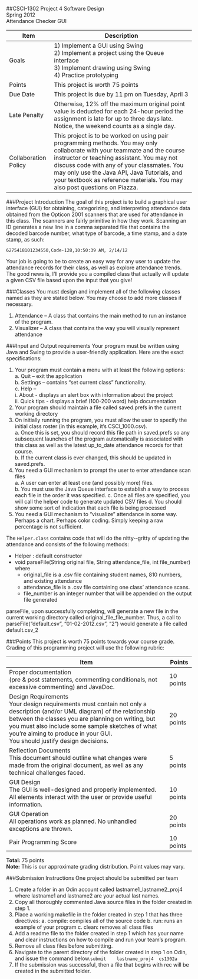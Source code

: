 ##CSCI-1302 Project 4
Software Design  
Spring 2012  
Attendance Checker GUI

Item | Description
---- | -----------
Goals | 1) Implement a GUI using Swing <br> 2) Implement a project using the Queue interface <br> 3) Implement drawing using Swing <br> 4) Practice prototyping 
Points | This project is worth 75 points 
Due Date | This project is due by 11 pm on Tuesday, April 3 
Late Penalty | Otherwise, 12% off the maximum original point value is deducted for each 24-hour period the assignment is late for up to three days late. <br> Notice, the weekend counts as a single day. 
Collaboration Policy | This project is to be worked on using pair programming methods. You may only collaborate with your teammate and the course instructor or teaching assistant. You may not discuss code with any of your classmates. You may only use the Java API, Java Tutorials, and your textbook as reference materials.  You may also post questions on Piazza. 
 
###Project Introduction 
The goal of this project is to build a graphical user interface (GUI) for obtaining, categorizing, and 
interpreting attendance data obtained from the Opticon 2001 scanners that are used for attendance in this class. The scanners are fairly primitive in how they work. Scanning an ID generates a new line in a comma separated file that contains the decoded barcode number, what type of barcode, a time stamp, and a date stamp, as such: 
 
`6275418101234550,Code-128,10:50:39 AM, 2/14/12`

Your job is going to be to create an easy way for any user to update the attendance records for their class, as well as explore attendance trends. The good news is, I’ll provide you a compiled class that actually will update a given CSV file based upon the input that you give! 

###Classes 
You must design and implement all of the following classes named as they are stated below.   You may choose to add more classes if necessary. 

1. Attendance – A class that contains the main method to run an instance of the program. 
2. Visualizer – A class that contains the way you will visually represent attendance 

###Input and Output requirements 
Your program must be written using Java and Swing to provide a user-friendly application.  Here are the exact specifications: 

1. Your program must contain a menu with at least the following options:  
	a. Quit – exit the application  
	b. Settings – contains “set current class” functionality.  
	c.	Help –  
		i. About - displays an alert box with information about the project  
		ii. Quick tips - displays a brief (100-200 word) help documentation
2. Your program should maintain a file called saved.prefs in the current working directory
3. On initially running the program, you must allow the user to specify the initial class roster (in this example, it’s CSCI_1000.csv).  
	a. Once this is set, you should record this file path in saved.prefs so any subsequent launches of the program automatically is associated with this class as well as the latest up_to_date attendance records for that course.  
	b. If the current class is ever changed, this should be updated in saved.prefs.
4. You need a GUI mechanism to prompt the user to enter attendance scan files  
	a. A user can enter at least one (and possibly more) files.  
	b. You must use the Java Queue interface to establish a way to process each file in the order it was specified.
	c. Once all files are specified, you will call the helper code to generate updated CSV files d.   You should show some sort of indication that each file is being processed
5. You need a GUI mechanism to “visualize” attendance in some way. Perhaps a chart. Perhaps color coding. Simply keeping a raw percentage is not sufficient.

The `Helper.class` contains code that will do the nitty-­‐gritty of updating the attendance and consists of the following methods:

* Helper : default constructor
* void parseFile(String original file, String attendance_file, int file_number) where
	* original_file is a .csv file containing student names, 810 numbers, and existing attendance
	* attendance_file is a .csv file containing one class’ attendance scans.
	* file_number is an integer number that will be appended on the output file generated

parseFile, upon successfully completing, will generate a new file in the current working directory called original_file_file_number. Thus, a call to parseFile(“default.csv”, “01-02-2012.csv”, “2”) would generate a file called default.csv_2

###Points
This project is worth 75 points towards your course grade. Grading of this programming project will use the following rubric:

Item | Points
---- | ------
Proper documentation <br> (pre & post statements, commenting conditionals, not excessive commenting) and JavaDoc. | 10 points
Design Requirements <br> Your design requirements must contain not only a description (and/or UML diagram) of the relationship between the classes you are planning on writing, but you must also include some sample sketches of what you’re aiming to produce in your GUI. <br> You should justify design decisions. | 20 points
Reflection Documents <br> This document should outline what changes were made from the original document, as well as any technical challenges faced. | 5 points
GUI Design <br> The GUI is well-designed and properly implemented. All elements interact with the user or provide useful information. | 10 points
GUI Operation <br> All operations work as planned. No unhandled exceptions are thrown. | 20 points
Pair Programming Score | 10 points

**Total:** 75 points  
**Note:** This is our approximate grading distribution.  Point values may vary. 

###Submission Instructions
One project should be submitted per team

1. Create a folder in an Odin account called lastname1_lastname2_proj4 where lastname1 and lastname2 are your actual last names.
2. Copy all thoroughly commented Java source files in the folder created in step 1.
3. Place a working makefile in the folder created in step 1 that has three directives:
	a. compile: compiles all of the source code
	b. run: runs an example of your program
	c. clean: removes all class files
4. Add a readme file to the folder created in step 1 which has your name and clear instructions on how to compile and run your team’s program.
5. Remove all class files before submitting.
6. Navigate to the parent directory of the folder created in step 1 on Odin, and issue the command below.`submit	lastname_proj4	cs1302a`
7. If the submission was successful, then a file that begins with rec will be created in the submitted folder.
